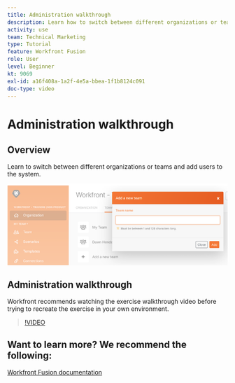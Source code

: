 ```yaml
---
title: Administration walkthrough
description: Learn how to switch between different organizations or teams and add users to the system in [!DNL Adobe Workfront Fusion].
activity: use
team: Technical Marketing
type: Tutorial
feature: Workfront Fusion
role: User
level: Beginner
kt: 9069
exl-id: a16f408a-1a2f-4e5a-bbea-1f1b8124c091
doc-type: video
---
```

# Administration walkthrough

## Overview

Learn to switch between different organizations or teams and add users to the system.

![An image of a scenario with error handling](assets/workfront-fusion-administration-1.png)

## Administration walkthrough

Workfront recommends watching the exercise walkthrough video before trying to recreate the exercise in your own environment.

>[!VIDEO](https://video.tv.adobe.com/v/335310/?quality=12)

## Want to learn more? We recommend the following:

[Workfront Fusion documentation](https://experienceleague.adobe.com/docs/workfront/using/adobe-workfront-fusion/workfront-fusion-2.html?lang=en)
